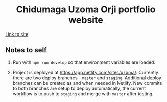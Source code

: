 <h1 align="center">
  Chidumaga Uzoma Orji portfolio website
</h1>

<a href="https://uzomaorji.com">Link to site</a>

##  Notes to self

1. Run with `npm run develop` so that environment variables are loaded.

2. Project is deployed at <a href='https://app.netlify.com/sites/uzoma/'>https://app.netlify.com/sites/uzoma/</a>. Currently there are two deploy branches - `master` and `staging`. Additional deploy branches can be created as and when needed in Netlify. New commits to both branches are setup to deploy automatically, the current workflow is to push to `staging` and merge with `master` after testing.
